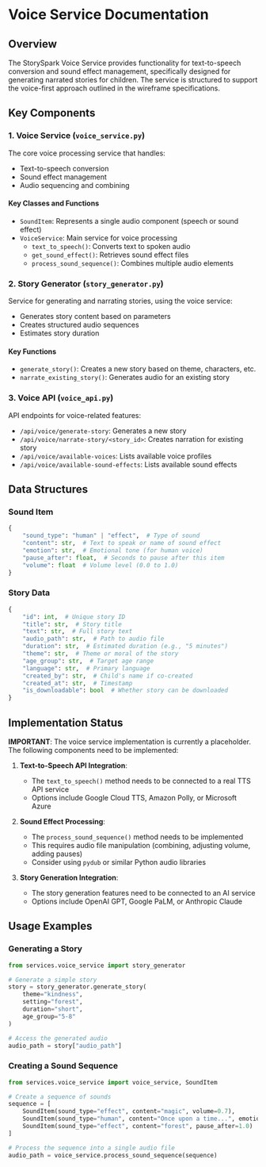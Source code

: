 # Voice Service Documentation

## Overview

The StorySpark Voice Service provides functionality for text-to-speech conversion and sound effect management, specifically designed for generating narrated stories for children. The service is structured to support the voice-first approach outlined in the wireframe specifications.

## Key Components

### 1. Voice Service (`voice_service.py`)

The core voice processing service that handles:

- Text-to-speech conversion
- Sound effect management
- Audio sequencing and combining

#### Key Classes and Functions

- `SoundItem`: Represents a single audio component (speech or sound effect)
- `VoiceService`: Main service for voice processing
  - `text_to_speech()`: Converts text to spoken audio
  - `get_sound_effect()`: Retrieves sound effect files
  - `process_sound_sequence()`: Combines multiple audio elements

### 2. Story Generator (`story_generator.py`)

Service for generating and narrating stories, using the voice service:

- Generates story content based on parameters
- Creates structured audio sequences
- Estimates story duration

#### Key Functions

- `generate_story()`: Creates a new story based on theme, characters, etc.
- `narrate_existing_story()`: Generates audio for an existing story

### 3. Voice API (`voice_api.py`)

API endpoints for voice-related features:

- `/api/voice/generate-story`: Generates a new story
- `/api/voice/narrate-story/<story_id>`: Creates narration for existing story
- `/api/voice/available-voices`: Lists available voice profiles
- `/api/voice/available-sound-effects`: Lists available sound effects

## Data Structures

### Sound Item

```python
{
    "sound_type": "human" | "effect",  # Type of sound
    "content": str,  # Text to speak or name of sound effect
    "emotion": str,  # Emotional tone (for human voice)
    "pause_after": float,  # Seconds to pause after this item
    "volume": float  # Volume level (0.0 to 1.0)
}
```

### Story Data

```python
{
    "id": int,  # Unique story ID
    "title": str,  # Story title
    "text": str,  # Full story text
    "audio_path": str,  # Path to audio file
    "duration": str,  # Estimated duration (e.g., "5 minutes")
    "theme": str,  # Theme or moral of the story
    "age_group": str,  # Target age range
    "language": str,  # Primary language
    "created_by": str,  # Child's name if co-created
    "created_at": str,  # Timestamp
    "is_downloadable": bool  # Whether story can be downloaded
}
```

## Implementation Status

**IMPORTANT**: The voice service implementation is currently a placeholder. The following components need to be implemented:

1. **Text-to-Speech API Integration**:
   - The `text_to_speech()` method needs to be connected to a real TTS API service
   - Options include Google Cloud TTS, Amazon Polly, or Microsoft Azure

2. **Sound Effect Processing**:
   - The `process_sound_sequence()` method needs to be implemented
   - This requires audio file manipulation (combining, adjusting volume, adding pauses)
   - Consider using `pydub` or similar Python audio libraries

3. **Story Generation Integration**:
   - The story generation features need to be connected to an AI service
   - Options include OpenAI GPT, Google PaLM, or Anthropic Claude

## Usage Examples

### Generating a Story

```python
from services.voice_service import story_generator

# Generate a simple story
story = story_generator.generate_story(
    theme="kindness",
    setting="forest",
    duration="short",
    age_group="5-8"
)

# Access the generated audio
audio_path = story["audio_path"]
```

### Creating a Sound Sequence

```python
from services.voice_service import voice_service, SoundItem

# Create a sequence of sounds
sequence = [
    SoundItem(sound_type="effect", content="magic", volume=0.7),
    SoundItem(sound_type="human", content="Once upon a time...", emotion="calm"),
    SoundItem(sound_type="effect", content="forest", pause_after=1.0)
]

# Process the sequence into a single audio file
audio_path = voice_service.process_sound_sequence(sequence)
```

